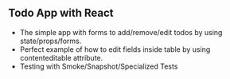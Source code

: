 ## Todo App with React

- The simple app with forms to add/remove/edit todos by using state/props/forms.
- Perfect example of how to edit fields inside table by using contenteditable attribute.
- Testing with Smoke/Snapshot/Specialized Tests
